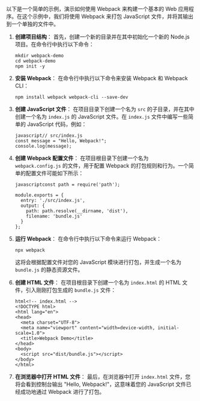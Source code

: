 以下是一个简单的示例，演示如何使用 Webpack 来构建一个基本的 Web 应用程序。在这个示例中，我们将使用 Webpack 来打包 JavaScript 文件，并将其输出到一个单独的文件中。

1. **创建项目结构**：
   首先，创建一个新的目录并在其中初始化一个新的 Node.js 项目。在命令行中执行以下命令：

   ```
   mkdir webpack-demo
   cd webpack-demo
   npm init -y
   ```

2. **安装 Webpack**：
   在命令行中执行以下命令来安装 Webpack 和 Webpack CLI：

   ```
   npm install webpack webpack-cli --save-dev
   ```

3. **创建 JavaScript 文件**：
   在项目目录下创建一个名为 `src` 的子目录，并在其中创建一个名为 `index.js` 的 JavaScript 文件。在 `index.js` 文件中编写一些简单的 JavaScript 代码，例如：

   ```
   javascript// src/index.js
   const message = "Hello, Webpack!";
   console.log(message);
   ```

4. **创建 Webpack 配置文件**：
   在项目根目录下创建一个名为 `webpack.config.js` 的文件，用于配置 Webpack 的打包规则和行为。一个简单的配置文件可能如下所示：

   ```
   javascriptconst path = require('path');
   
   module.exports = {
     entry: './src/index.js',
     output: {
       path: path.resolve(__dirname, 'dist'),
       filename: 'bundle.js'
     }
   };
   ```

5. **运行 Webpack**：
   在命令行中执行以下命令来运行 Webpack：

   ```
   npx webpack
   ```

   这将会根据配置文件对您的 JavaScript 模块进行打包，并生成一个名为 `bundle.js` 的静态资源文件。

6. **创建 HTML 文件**：
   在项目根目录下创建一个名为 `index.html` 的 HTML 文件，引入刚刚打包生成的 `bundle.js` 文件：

   ```
   html<!-- index.html -->
   <!DOCTYPE html>
   <html lang="en">
   <head>
     <meta charset="UTF-8">
     <meta name="viewport" content="width=device-width, initial-scale=1.0">
     <title>Webpack Demo</title>
   </head>
   <body>
     <script src="dist/bundle.js"></script>
   </body>
   </html>
   ```

7. **在浏览器中打开 HTML 文件**：
   最后，在浏览器中打开 `index.html` 文件，您将会看到控制台输出 "Hello, Webpack!"，这意味着您的 JavaScript 文件已经成功地通过 Webpack 进行了打包。

